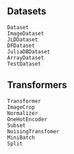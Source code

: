 
## Datasets
```@docs
Dataset
ImageDataset
JLDDataset
DFDataset
JuliaDBDataset
ArrayDataset
TestDataset
```

## Transformers
```@docs
Transformer
ImageCrop
Normalizer
OneHotEncoder
Subset
NoisingTransfomer
MiniBatch
Split
```
